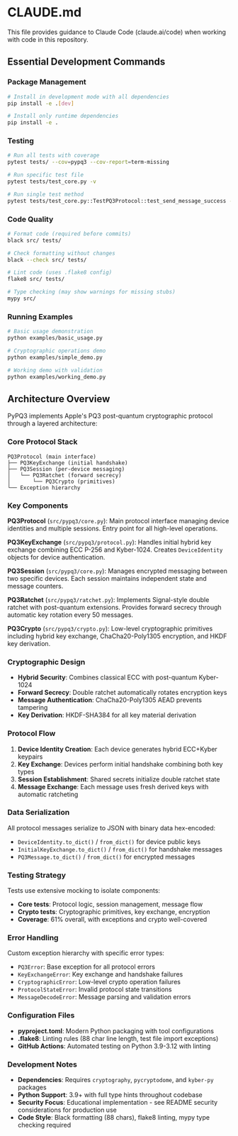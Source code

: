 # CLAUDE.md

This file provides guidance to Claude Code (claude.ai/code) when working with code in this repository.

## Essential Development Commands

### Package Management
```bash
# Install in development mode with all dependencies
pip install -e .[dev]

# Install only runtime dependencies  
pip install -e .
```

### Testing
```bash
# Run all tests with coverage
pytest tests/ --cov=pypq3 --cov-report=term-missing

# Run specific test file
pytest tests/test_core.py -v

# Run single test method
pytest tests/test_core.py::TestPQ3Protocol::test_send_message_success -v
```

### Code Quality
```bash
# Format code (required before commits)
black src/ tests/

# Check formatting without changes
black --check src/ tests/

# Lint code (uses .flake8 config)
flake8 src/ tests/

# Type checking (may show warnings for missing stubs)
mypy src/
```

### Running Examples
```bash
# Basic usage demonstration
python examples/basic_usage.py

# Cryptographic operations demo
python examples/simple_demo.py

# Working demo with validation
python examples/working_demo.py
```

## Architecture Overview

PyPQ3 implements Apple's PQ3 post-quantum cryptographic protocol through a layered architecture:

### Core Protocol Stack
```
PQ3Protocol (main interface)
├── PQ3KeyExchange (initial handshake) 
├── PQ3Session (per-device messaging)
│   └── PQ3Ratchet (forward secrecy)
│       └── PQ3Crypto (primitives)
└── Exception hierarchy
```

### Key Components

**PQ3Protocol** (`src/pypq3/core.py`): Main protocol interface managing device identities and multiple sessions. Entry point for all high-level operations.

**PQ3KeyExchange** (`src/pypq3/protocol.py`): Handles initial hybrid key exchange combining ECC P-256 and Kyber-1024. Creates `DeviceIdentity` objects for device authentication.

**PQ3Session** (`src/pypq3/core.py`): Manages encrypted messaging between two specific devices. Each session maintains independent state and message counters.

**PQ3Ratchet** (`src/pypq3/ratchet.py`): Implements Signal-style double ratchet with post-quantum extensions. Provides forward secrecy through automatic key rotation every 50 messages.

**PQ3Crypto** (`src/pypq3/crypto.py`): Low-level cryptographic primitives including hybrid key exchange, ChaCha20-Poly1305 encryption, and HKDF key derivation.

### Cryptographic Design

- **Hybrid Security**: Combines classical ECC with post-quantum Kyber-1024
- **Forward Secrecy**: Double ratchet automatically rotates encryption keys
- **Message Authentication**: ChaCha20-Poly1305 AEAD prevents tampering
- **Key Derivation**: HKDF-SHA384 for all key material derivation

### Protocol Flow

1. **Device Identity Creation**: Each device generates hybrid ECC+Kyber keypairs
2. **Key Exchange**: Devices perform initial handshake combining both key types
3. **Session Establishment**: Shared secrets initialize double ratchet state
4. **Message Exchange**: Each message uses fresh derived keys with automatic ratcheting

### Data Serialization

All protocol messages serialize to JSON with binary data hex-encoded:
- `DeviceIdentity.to_dict()` / `from_dict()` for device public keys
- `InitialKeyExchange.to_dict()` / `from_dict()` for handshake messages  
- `PQ3Message.to_dict()` / `from_dict()` for encrypted messages

### Testing Strategy

Tests use extensive mocking to isolate components:
- **Core tests**: Protocol logic, session management, message flow
- **Crypto tests**: Cryptographic primitives, key exchange, encryption
- **Coverage**: 61% overall, with exceptions and crypto well-covered

### Error Handling

Custom exception hierarchy with specific error types:
- `PQ3Error`: Base exception for all protocol errors
- `KeyExchangeError`: Key exchange and handshake failures
- `CryptographicError`: Low-level crypto operation failures
- `ProtocolStateError`: Invalid protocol state transitions
- `MessageDecodeError`: Message parsing and validation errors

### Configuration Files

- **pyproject.toml**: Modern Python packaging with tool configurations
- **.flake8**: Linting rules (88 char line length, test file import exceptions)
- **GitHub Actions**: Automated testing on Python 3.9-3.12 with linting

### Development Notes

- **Dependencies**: Requires `cryptography`, `pycryptodome`, and `kyber-py` packages
- **Python Support**: 3.9+ with full type hints throughout codebase
- **Security Focus**: Educational implementation - see README security considerations for production use
- **Code Style**: Black formatting (88 chars), flake8 linting, mypy type checking required